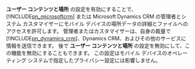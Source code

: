 **ユーザー コンテンツと場所** の設定を有効にすることで、[!INCLUDE[pn_microsoftcrm](pn-microsoftcrm.md)] または Microsoft Dynamics CRM の管理者とシステム カスタマイザーにモバイル デバイスの場所データの詳細とファイルへのアクセスを許可します。 管理者またはカスタマイザーは、自身の裁量で [!INCLUDE[pn_dynamics_crm](pn-dynamics-crm.md)]、Dynamics CRM、およびその他のサービスに情報を送信できます。 後で **ユーザー コンテンツと場所** の設定を無効にして、この機能を無効にすることもできます。 この設定はモバイル デバイスのオペレーティング システムで指定したプライバシー設定には影響しません。